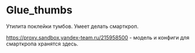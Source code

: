 # Glue\_thumbs

Утилита поклейки тумбов. Умеет делать смарткроп.

https://proxy.sandbox.yandex-team.ru/215958500 - модель и конфиги для смарткропа хранятся здесь.
